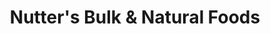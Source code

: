 ---
title: "Nutter's Bulk & Natural Foods"
url: /medicine-hat/nutters-bulk-and-natural-foods/
shop: supermarket
---